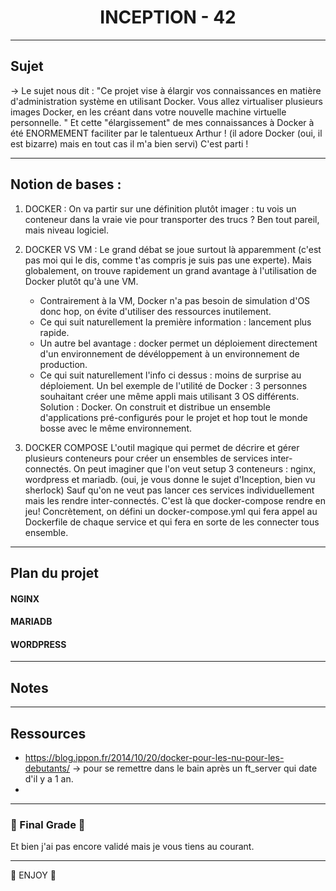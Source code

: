 <h1 align=center>
	<b> INCEPTION - 42</b>
</h1>

---
## Sujet 

→ Le sujet nous dit : "Ce projet vise à élargir vos connaissances en matière d'administration système en utilisant Docker.
Vous allez virtualiser plusieurs images Docker, en les créant dans votre nouvelle machine virtuelle personnelle. " 
Et cette "élargissement" de mes connaissances à Docker à été ENORMEMENT faciliter par le talentueux Arthur ! 
(il adore Docker (oui, il est bizarre) mais en tout cas il m'a bien servi)
C'est parti !

---
## Notion de bases : 
1. DOCKER : 
	On va partir sur une définition plutôt imager : tu vois un conteneur dans la vraie vie pour transporter des trucs ?
 Ben tout pareil, mais niveau logiciel. 

2. DOCKER VS VM : 
	Le grand débat se joue surtout là apparemment (c'est pas moi qui le dis, comme t'as compris je suis pas une experte). 
Mais globalement, on trouve rapidement un grand avantage à l'utilisation de Docker plutôt qu'à une VM. 
	- Contrairement à la VM, Docker n'a pas besoin de simulation d'OS donc hop, on évite d'utiliser des ressources inutilement. 
	- Ce qui suit naturellement la première information : lancement plus rapide. 
	- Un autre bel avantage : docker permet un déploiement directement d'un environnement de dévéloppement à un environnement 
		de production. 
	- Ce qui suit naturellement l'info ci dessus : moins de surprise au déploiement. 
Un bel exemple de l'utilité de Docker : 3 personnes souhaitant créer une même appli mais utilisant 3 OS différents. 
Solution : Docker. On construit et distribue un ensemble d'applications pré-configurés pour le projet et hop tout le monde 
bosse avec le même environnement. 

3. DOCKER COMPOSE
	L'outil magique qui permet de décrire et gérer plusieurs conteneurs pour créer un ensembles de services inter-connectés. 
On peut imaginer que l'on veut setup 3 conteneurs : nginx, wordpress et mariadb. (oui, je vous donne le sujet d'Inception,
bien vu sherlock) Sauf qu'on ne veut pas lancer ces services individuellement mais les rendre inter-connectés. C'est là que
docker-compose rendre en jeu! 
Concrètement, on défini un docker-compose.yml qui fera appel au Dockerfile de chaque service et qui fera en sorte de les
connecter tous ensemble.

---
## Plan du projet
#### NGINX
#### MARIADB
#### WORDPRESS
  
---
## Notes

---
## Ressources
- https://blog.ippon.fr/2014/10/20/docker-pour-les-nu-pour-les-debutants/  → pour se remettre dans le bain après un ft_server qui
date d'il y a 1 an. 
- 
---
### 🎉 Final Grade 🎉 
Et bien j'ai pas encore validé mais je vous tiens au courant.

--- 
🍄 ENJOY 🍄
